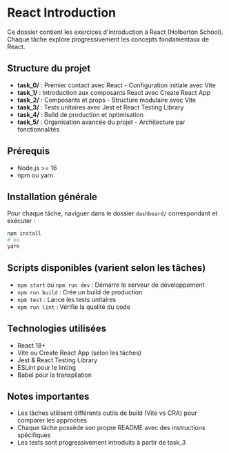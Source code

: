 # React Introduction

Ce dossier contient les exercices d'introduction à React (Holberton School). Chaque tâche explore progressivement les concepts fondamentaux de React.

## Structure du projet

- **task_0/** : Premier contact avec React - Configuration initiale avec Vite
- **task_1/** : Introduction aux composants React avec Create React App
- **task_2/** : Composants et props - Structure modulaire avec Vite
- **task_3/** : Tests unitaires avec Jest et React Testing Library
- **task_4/** : Build de production et optimisation
- **task_5/** : Organisation avancée du projet - Architecture par fonctionnalités

## Prérequis

- Node.js >= 16
- npm ou yarn

## Installation générale

Pour chaque tâche, naviguer dans le dossier `dashboard/` correspondant et exécuter :

```bash
npm install
# ou
yarn
```

## Scripts disponibles (varient selon les tâches)

- `npm start` ou `npm run dev` : Démarre le serveur de développement
- `npm run build` : Crée un build de production
- `npm test` : Lance les tests unitaires
- `npm run lint` : Vérifie la qualité du code

## Technologies utilisées

- React 18+
- Vite ou Create React App (selon les tâches)
- Jest & React Testing Library
- ESLint pour le linting
- Babel pour la transpilation

## Notes importantes

- Les tâches utilisent différents outils de build (Vite vs CRA) pour comparer les approches
- Chaque tâche possède son propre README avec des instructions spécifiques
- Les tests sont progressivement introduits à partir de task_3